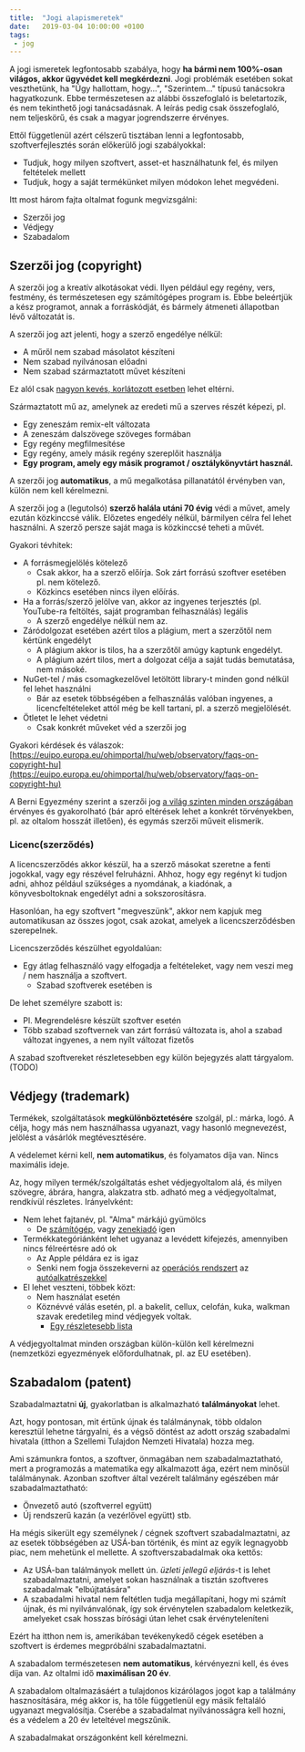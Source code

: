 ```yaml
---
title:  "Jogi alapismeretek"
date:   2019-03-04 10:00:00 +0100
tags:
 - jog
---
```


A jogi ismeretek legfontosabb szabálya, hogy **ha bármi nem 100%-osan világos, akkor ügyvédet kell megkérdezni**. Jogi problémák esetében sokat veszthetünk, ha "Úgy hallottam, hogy...", "Szerintem..." típusú tanácsokra hagyatkozunk. Ebbe természetesen az alábbi összefoglaló is beletartozik, és nem tekinthető jogi tanácsadásnak. A leírás pedig csak összefoglaló, nem teljeskörű, és csak a magyar jogrendszerre érvényes.

Ettől függetlenül azért célszerű tisztában lenni a legfontosabb, szoftverfejlesztés során előkerülő jogi szabályokkal:

* Tudjuk, hogy milyen szoftvert, asset-et használhatunk fel, és milyen feltételek mellett
* Tudjuk, hogy a saját termékünket milyen módokon lehet megvédeni.

Itt most három fajta oltalmat fogunk megvizsgálni:

* Szerzői jog
* Védjegy
* Szabadalom

## Szerzői jog (copyright)

A szerzői jog a kreatív alkotásokat védi. Ilyen például egy regény, vers, festmény, és természetesen egy számítógépes program is. Ebbe beleértjük a kész programot, annak a forráskódját, és bármely átmeneti állapotban lévő változatát is.

A szerzői jog azt jelenti, hogy a szerző engedélye nélkül:

* A műről nem szabad másolatot készíteni
* Nem szabad nyilvánosan előadni
* Nem szabad származtatott művet készíteni

Ez alól csak [nagyon kevés, korlátozott esetben](https://hu.wikipedia.org/wiki/Szerz%C5%91i_jog#A_szabad_felhaszn%C3%A1l%C3%A1s) lehet eltérni.

Származtatott mű az, amelynek az eredeti mű a szerves részét képezi, pl.
* Egy zeneszám remix-elt változata
* A zeneszám dalszövege szöveges formában
* Egy regény megfilmesítése
* Egy regény, amely másik regény szereplőit használja
* **Egy program, amely egy másik programot / osztálykönyvtárt használ.**

A szerzői jog **automatikus**, a mű megalkotása pillanatától érvényben van, külön nem kell kérelmezni.

A szerzői jog a (legutolsó) **szerző halála utáni 70 évig** védi a művet, amely ezután közkinccsé válik. Előzetes engedély nélkül, bármilyen célra fel lehet használni. A szerző persze saját maga is közkinccsé teheti a művét.

Gyakori tévhitek:

* A forrásmegjelölés kötelező
  * Csak akkor, ha a szerző előírja. Sok zárt forrású szoftver esetében pl. nem kötelező.
  * Közkincs esetében nincs ilyen előírás.
* Ha a forrás/szerző jelölve van, akkor az ingyenes terjesztés (pl. YouTube-ra feltöltés, saját programban felhasználás) legális
  * A szerző engedélye nélkül nem az.
* Záródolgozat esetében azért tilos a plágium, mert a szerzőtől nem kértünk engedélyt
  * A plágium akkor is tilos, ha a szerzőtől amúgy kaptunk engedélyt.
  * A plágium azért tilos, mert a dolgozat célja a saját tudás bemutatása, nem másoké.
* NuGet-tel / más csomagkezelővel letöltött library-t minden gond nélkül fel lehet használni
  * Bár az esetek többségében a felhasználás valóban ingyenes, a licencfeltételeket attól még be kell tartani, pl. a szerző megjelölését.
* Ötletet le lehet védetni
  * Csak konkrét műveket véd a szerzői jog

Gyakori kérdések és válaszok:  
[https://euipo.europa.eu/ohimportal/hu/web/observatory/faqs-on-copyright-hu](https://euipo.europa.eu/ohimportal/hu/web/observatory/faqs-on-copyright-hu)

A Berni Egyezmény szerint a szerzői jog [a világ szinten minden országában](https://en.wikipedia.org/wiki/Berne_Convention#/media/File:Berne_Convention_signatories.svg) érvényes és gyakorolható (bár apró eltérések lehet a konkrét törvényekben, pl. az oltalom hosszát illetően), és egymás szerzői műveit elismerik.

### Licenc(szerződés)

A licencszerződés akkor készül, ha a szerző másokat szeretne a fenti jogokkal, vagy egy részével felruházni. Ahhoz, hogy egy regényt ki tudjon adni, ahhoz például szükséges a nyomdának, a kiadónak, a könyvesboltoknak engedélyt adni a sokszorosításra.

Hasonlóan, ha egy szoftvert "megveszünk", akkor nem kapjuk meg automatikusan az összes jogot, csak azokat, amelyek a licencszerződésben szerepelnek.

Licencszerződés készülhet egyoldalúan:

* Egy átlag felhasználó vagy elfogadja a feltételeket, vagy nem veszi meg / nem használja a szoftvert.
  * Szabad szoftverek esetében is

De lehet személyre szabott is:

* Pl. Megrendelésre készült szoftver esetén
* Több szabad szoftvernek van zárt forrású változata is, ahol a szabad változat ingyenes, a nem nyílt változat fizetős

A szabad szoftvereket részletesebben egy külön bejegyzés alatt tárgyalom. (TODO)

## Védjegy (trademark)

Termékek, szolgáltatások **megkülönböztetésére** szolgál, pl.: márka, logó. A célja, hogy más nem használhassa ugyanazt, vagy hasonló megnevezést, jelölést a vásárlók megtévesztésére.

A védelemet kérni kell, **nem automatikus**, és folyamatos díja van. Nincs maximális ideje.

Az, hogy milyen termék/szolgáltatás eshet védjegyoltalom alá, és milyen szövegre, ábrára, hangra, alakzatra stb. adható meg a védjegyoltalmat, rendkívül részletes. Irányelvként:
* Nem lehet fajtanév, pl. "Alma" márkájú gyümölcs
  * De [számítógép](https://en.wikipedia.org/wiki/Apple_Inc.), vagy [zenekiadó](https://en.wikipedia.org/wiki/Apple_Records) igen
* Termékkategóriánként lehet ugyanaz a levédett kifejezés, amennyiben nincs félreértésre adó ok
  * Az Apple példára ez is igaz
  * Senki nem fogja összekeverni az [operációs rendszert](https://en.wikipedia.org/wiki/Unix) az [autóalkatrészekkel](https://www.unixauto.hu/)
* El lehet veszteni, többek közt:
  * Nem használat esetén
  * Köznévvé válás esetén, pl. a bakelit, cellux, celofán, kuka, walkman szavak eredetileg mind védjegyek voltak.
    * [Egy részletesebb lista](https://hu.wikipedia.org/wiki/Fajtan%C3%A9vv%C3%A9_v%C3%A1lt_v%C3%A9djegy#P%C3%A9ld%C3%A1k_fajtan%C3%A9vv%C3%A9_v%C3%A1lt_v%C3%A9djegyekre)

A védjegyoltalmat minden országban külön-külön kell kérelmezni (nemzetközi egyezmények előfordulhatnak, pl. az EU esetében).

## Szabadalom (patent)

Szabadalmaztatni **új**, gyakorlatban is alkalmazható **találmányokat** lehet.

Azt, hogy pontosan, mit értünk újnak és találmánynak, több oldalon keresztül lehetne tárgyalni, és a végső döntést az adott ország szabadalmi hivatala (itthon a Szellemi Tulajdon Nemzeti Hivatala) hozza meg.

Ami számunkra fontos, a szoftver, önmagában nem szabadalmaztatható, mert a programozás a matematika egy alkalmazott ága, ezért nem minősül találmánynak. Azonban szoftver által vezérelt találmány egészében már szabadalmaztatható:
* Önvezető autó (szoftverrel együtt)
* Új rendszerű kazán (a vezérlővel együtt) stb.

Ha mégis sikerült egy személynek / cégnek szoftvert szabadalmaztatni, az az esetek többségében az USÁ-ban történik, és mint az egyik legnagyobb piac, nem mehetünk el mellette. A szoftverszabadalmak oka kettős:

* Az USÁ-ban találmányok mellett ún. _üzleti jellegű eljárás_-t is lehet szabadalmaztatni, amelyet sokan használnak a tisztán szoftveres szabadalmak "elbújtatására"
* A szabadalmi hivatal nem feltétlen tudja megállapítani, hogy mi számít újnak, és mi nyilvánvalónak, így sok érvénytelen szabadalom keletkezik, amelyeket csak hosszas bírósági útan lehet csak érvényteleníteni

Ezért ha itthon nem is, amerikában tevékenykedő cégek esetében a szoftvert is érdemes megpróbálni szabadalmaztatni.

A szabadalom természetesen **nem automatikus**, kérvényezni kell, és éves díja van. Az oltalmi idő **maximálisan 20 év**.

A szabadalom oltalmazásáért a tulajdonos kizárólagos jogot kap a találmány hasznosítására, még akkor is, ha tőle függetlenül egy másik feltaláló ugyanazt megvalósítja. Cserébe a szabadalmat nyilvánosságra kell hozni, és a védelem a 20 év leteltével megszűnik.

A szabadalmakat országonként kell kérelmezni.
